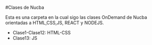 #Clases de Nucba

Esta es una carpeta en la cual sigo las clases OnDemand de Nucba orientadas a HTML,CSS,JS, REACT y NODEJS.

* Clase1-Clase12: HTML-CSS
* Clase13: JS